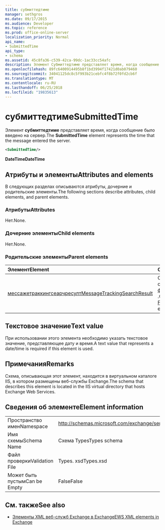 ```yaml
---
title: субмиттедтиме
manager: sethgros
ms.date: 09/17/2015
ms.audience: Developer
ms.topic: reference
ms.prod: office-online-server
localization_priority: Normal
api_name:
- SubmittedTime
api_type:
- schema
ms.assetid: 45c8fa36-c539-42ca-99dc-1ac33cc54afc
description: Элемент Субмиттедтиме представляет время, когда сообщение было введено на сервер.
ms.openlocfilehash: 89fc6400914495b8f1bd3994f17421d0ab079460
ms.sourcegitcommit: 34041125dc8c5f993b21cebfc4f8b72f0fd2cb6f
ms.translationtype: MT
ms.contentlocale: ru-RU
ms.lasthandoff: 06/25/2018
ms.locfileid: "19835613"
---
```

# <a name="submittedtime"></a><span data-ttu-id="3cf5b-103">субмиттедтиме</span><span class="sxs-lookup"><span data-stu-id="3cf5b-103">SubmittedTime</span></span>

<span data-ttu-id="3cf5b-104">Элемент **субмиттедтиме** представляет время, когда сообщение было введено на сервер.</span><span class="sxs-lookup"><span data-stu-id="3cf5b-104">The **SubmittedTime** element represents the time that the message entered the server.</span></span> 
  
```XML
<SubmittedTime/>
```

 <span data-ttu-id="3cf5b-105">**DateTime**</span><span class="sxs-lookup"><span data-stu-id="3cf5b-105">**DateTime**</span></span>
## <a name="attributes-and-elements"></a><span data-ttu-id="3cf5b-106">Атрибуты и элементы</span><span class="sxs-lookup"><span data-stu-id="3cf5b-106">Attributes and elements</span></span>

<span data-ttu-id="3cf5b-107">В следующих разделах описываются атрибуты, дочерние и родительские элементы.</span><span class="sxs-lookup"><span data-stu-id="3cf5b-107">The following sections describe attributes, child elements, and parent elements.</span></span>
  
### <a name="attributes"></a><span data-ttu-id="3cf5b-108">Атрибуты</span><span class="sxs-lookup"><span data-stu-id="3cf5b-108">Attributes</span></span>

<span data-ttu-id="3cf5b-109">Нет.</span><span class="sxs-lookup"><span data-stu-id="3cf5b-109">None.</span></span>
  
### <a name="child-elements"></a><span data-ttu-id="3cf5b-110">Дочерние элементы</span><span class="sxs-lookup"><span data-stu-id="3cf5b-110">Child elements</span></span>

<span data-ttu-id="3cf5b-111">Нет.</span><span class="sxs-lookup"><span data-stu-id="3cf5b-111">None.</span></span>
  
### <a name="parent-elements"></a><span data-ttu-id="3cf5b-112">Родительские элементы</span><span class="sxs-lookup"><span data-stu-id="3cf5b-112">Parent elements</span></span>

|<span data-ttu-id="3cf5b-113">**Элемент**</span><span class="sxs-lookup"><span data-stu-id="3cf5b-113">**Element**</span></span>|<span data-ttu-id="3cf5b-114">**Описание**</span><span class="sxs-lookup"><span data-stu-id="3cf5b-114">**Description**</span></span>|
|:-----|:-----|
|[<span data-ttu-id="3cf5b-115">мессажетраккингсеарчресулт</span><span class="sxs-lookup"><span data-stu-id="3cf5b-115">MessageTrackingSearchResult</span></span>](messagetrackingsearchresult.md) <br/> |<span data-ttu-id="3cf5b-116">Содержит один результат одного сообщения для элемента [финдмессажетраккингрепортреспонсе](findmessagetrackingreportresponse.md) .</span><span class="sxs-lookup"><span data-stu-id="3cf5b-116">Contains a single message result for a [FindMessageTrackingReportResponse](findmessagetrackingreportresponse.md) element.</span></span>  <br/> |
   
## <a name="text-value"></a><span data-ttu-id="3cf5b-117">Текстовое значение</span><span class="sxs-lookup"><span data-stu-id="3cf5b-117">Text value</span></span>

 <span data-ttu-id="3cf5b-118">При использовании этого элемента необходимо указать текстовое значение, представляющее дату и время.</span><span class="sxs-lookup"><span data-stu-id="3cf5b-118">A text value that represents a date/time is required if this element is used.</span></span> 
  
## <a name="remarks"></a><span data-ttu-id="3cf5b-119">Примечания</span><span class="sxs-lookup"><span data-stu-id="3cf5b-119">Remarks</span></span>

<span data-ttu-id="3cf5b-120">Схема, описывающая этот элемент, находится в виртуальном каталоге IIS, в котором размещены веб-службы Exchange.</span><span class="sxs-lookup"><span data-stu-id="3cf5b-120">The schema that describes this element is located in the IIS virtual directory that hosts Exchange Web Services.</span></span>
  
## <a name="element-information"></a><span data-ttu-id="3cf5b-121">Сведения об элементе</span><span class="sxs-lookup"><span data-stu-id="3cf5b-121">Element information</span></span>

|||
|:-----|:-----|
|<span data-ttu-id="3cf5b-122">Пространство имен</span><span class="sxs-lookup"><span data-stu-id="3cf5b-122">Namespace</span></span>  <br/> |http://schemas.microsoft.com/exchange/services/2006/types  <br/> |
|<span data-ttu-id="3cf5b-123">Имя схемы</span><span class="sxs-lookup"><span data-stu-id="3cf5b-123">Schema Name</span></span>  <br/> |<span data-ttu-id="3cf5b-124">Схема Types</span><span class="sxs-lookup"><span data-stu-id="3cf5b-124">Types schema</span></span>  <br/> |
|<span data-ttu-id="3cf5b-125">Файл проверки</span><span class="sxs-lookup"><span data-stu-id="3cf5b-125">Validation File</span></span>  <br/> |<span data-ttu-id="3cf5b-126">Types. xsd</span><span class="sxs-lookup"><span data-stu-id="3cf5b-126">Types.xsd</span></span>  <br/> |
|<span data-ttu-id="3cf5b-127">Может быть пустым</span><span class="sxs-lookup"><span data-stu-id="3cf5b-127">Can be Empty</span></span>  <br/> |<span data-ttu-id="3cf5b-128">False</span><span class="sxs-lookup"><span data-stu-id="3cf5b-128">False</span></span>  <br/> |
   
## <a name="see-also"></a><span data-ttu-id="3cf5b-129">См. также</span><span class="sxs-lookup"><span data-stu-id="3cf5b-129">See also</span></span>



- [<span data-ttu-id="3cf5b-130">Элементы XML веб-служб Exchange в Exchange</span><span class="sxs-lookup"><span data-stu-id="3cf5b-130">EWS XML elements in Exchange</span></span>](ews-xml-elements-in-exchange.md)

